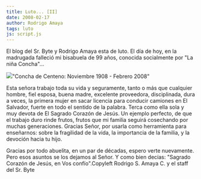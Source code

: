 ```yaml
---
title: Luto... [II]
date: 2008-02-17
author: Rodrigo Amaya
tags: luto
js: script.js
---
```


El blog del Sr. Byte y Rodrigo Amaya esta de luto. El día de hoy, en la
      madrugada falleció mi bisabuela de 99 años, conocida socialmente por "La niña Concha"...

[![](http://bp1.blogger.com/_ayvorITawE4/R7g_crTZHeI/AAAAAAAAAjw/gd_RJ5f9z44/s400/abuelita-concha.jpg)](http://bp1.blogger.com/_ayvorITawE4/R7g_crTZHeI/AAAAAAAAAjw/gd_RJ5f9z44/s1600-h/abuelita-concha.jpg)"Concha de Centeno:
      Noviembre 1908 - Febrero 2008"

Esta señora
      trabajo toda su vida y seguramente, tanto o más que cualquier hombre, fiel esposa, buena
      madre, excelente proveedora, disciplinada, dura a veces, la primera mujer en sacar licencia
      para conducir camiones en El Salvador, fuerte en todo el sentido de la palabra. Terca como
      ella sola y muy devota de El Sagrado Corazón de Jesús. Un ejemplo perfecto, de que el trabajo
      duro rinde frutos, frutos que mi familia seguirá cosechando por muchas generaciones. Gracias
      Señor, por usarla como herramienta para enseñarnos: sobre la fragilidad de la vida, la
      importancia de la familia, y la devoción hacia tu hijo.

Gracias por
      todo abuelita, en un par de décadas, espero verte nuevamente. Pero esos asuntos se los dejamos
      al Señor. Y como bien decías: "Sagrado Corazón de Jesús, en Vos confío".Copyleft Rodrigo S. Amaya C. y el staff del Sr.
      Byte